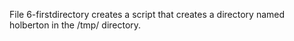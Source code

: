 File 6-firstdirectory creates a script that creates a directory named holberton in the /tmp/ directory.
